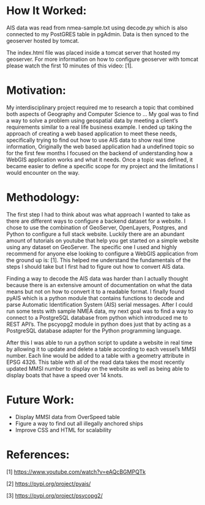 # How It Worked:
AIS data was read from nmea-sample.txt using decode.py which is also connected to my PostGRES table in pgAdmin. Data is then synced to the geoserver hosted by tomcat.

The index.html file was placed inside a tomcat server that hosted my geoserver. For more information on how to configure geoserver with tomcat please watch the first 10 minutes of this video: [1]. 


# Motivation:

My interdisciplinary project required me to research a topic that combined both aspects of Geography and Computer Science to …
My goal was to find a way to solve a problem using geospatial data by meeting a client’s requirements similar to a real life business example. I ended up taking the approach of creating a web based application to meet these needs, specifically trying to find out how to use AIS data to show real time information, Originally the web based application had a undefined topic so for the first few months I focused on the backend of understanding how a WebGIS application works and what it needs. Once a topic was defined, it became easier to define a specific scope for my project and the limitations I would encounter on the way.

# Methodology:

The first step I had to think about was what approach I wanted to take as there are different ways to configure a backend dataset for a website.  I chose to use the combination of GeoServer, OpenLayers, Postgres, and Python to configure a full stack website. Luckily there are an abundant amount of tutorials on youtube that help you get started on a simple website using any dataset on GeoServer. The specific one I used and highly recommend for anyone else looking to configure a WebGIS application from the ground up is: [1]. This helped me understand the fundamentals of the steps I should take but I first had to figure out how to convert AIS data.

Finding a way to decode the AIS data was harder than I actually thought because there is an extensive amount of documentation on what the data means but not on how to convert it to a readable format. I finally found pyAIS which is a python module that contains functions to decode and parse Automatic Identification System (AIS) serial messages. After I could run some tests with sample NMEA data, my next goal was to find a way to connect to a PostgreSQL database from python which introduced me to REST API’s. The pscyopg2 module in python does just that by acting as a PostgreSQL database adapter for the Python programming language. 

After this I was able to run a python script to update a website in real time by allowing it to update and delete a table according to each vessel’s MMSI number. Each line would be added to a table with a geometry attribute in EPSG 4326. This table with all of the read data takes the most recently updated MMSI number to display on the website as well as being able to display boats that have a speed over 14 knots. 

# Future Work:
* Display MMSI data from OverSpeed table
* Figure a way to find out all illegally anchored ships
* Improve CSS and HTML for scalability



# References:
[1] https://www.youtube.com/watch?v=eAQcBGMPQTk

[2] https://pypi.org/project/pyais/

[3] https://pypi.org/project/psycopg2/
